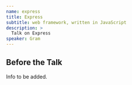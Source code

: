 ```yaml
---
name: express
title: Express
subtitle: web framework, written in JavaScript
description: >
  Talk on Express
speaker: Gram
---
```


## Before the Talk

Info to be added.
